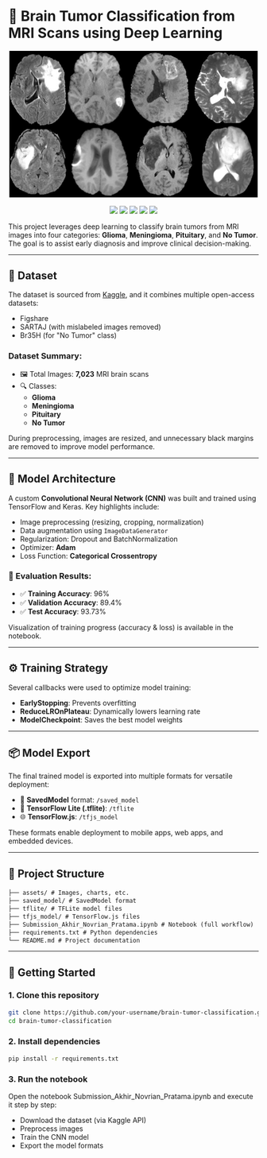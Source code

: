 # 🧠 Brain Tumor Classification from MRI Scans using Deep Learning

<p align="center">
  <img src="assets/brain.jpg" alt="MRI Brain Tumor Sample" width="500"/>
</p>

<p align="center">
  <img src="https://img.shields.io/badge/Python-3.9-blue?style=flat-square&logo=python" />
  <img src="https://img.shields.io/badge/TensorFlow-2.12-orange?style=flat-square&logo=tensorflow" />
  <img src="https://img.shields.io/badge/Keras-Deep%20Learning-red?style=flat-square&logo=keras" />
  <img src="https://img.shields.io/badge/CNN-Model-6f42c1?style=flat-square" />
  <img src="https://img.shields.io/badge/Accuracy-89.7%25-brightgreen?style=flat-square" />
</p>

This project leverages deep learning to classify brain tumors from MRI images into four categories: **Glioma**, **Meningioma**, **Pituitary**, and **No Tumor**. The goal is to assist early diagnosis and improve clinical decision-making.

---

## 📂 Dataset

The dataset is sourced from [Kaggle](https://www.kaggle.com/datasets/masoudnickparvar/brain-tumor-mri-dataset/data), and it combines multiple open-access datasets:

- Figshare
- SARTAJ (with mislabeled images removed)
- Br35H (for "No Tumor" class)

### Dataset Summary:

- 🖼️ Total Images: **7,023** MRI brain scans
- 🔍 Classes:
  - **Glioma**
  - **Meningioma**
  - **Pituitary**
  - **No Tumor**

During preprocessing, images are resized, and unnecessary black margins are removed to improve model performance.

---

## 🧠 Model Architecture

A custom **Convolutional Neural Network (CNN)** was built and trained using TensorFlow and Keras. Key highlights include:

- Image preprocessing (resizing, cropping, normalization)
- Data augmentation using `ImageDataGenerator`
- Regularization: Dropout and BatchNormalization
- Optimizer: **Adam**
- Loss Function: **Categorical Crossentropy**

### 🧪 Evaluation Results:

- ✅ **Training Accuracy**: 96%
- ✅ **Validation Accuracy**: 89.4%
- ✅ **Test Accuracy**: 93.73%

Visualization of training progress (accuracy & loss) is available in the notebook.

---

## ⚙️ Training Strategy

Several callbacks were used to optimize model training:

- **EarlyStopping**: Prevents overfitting
- **ReduceLROnPlateau**: Dynamically lowers learning rate
- **ModelCheckpoint**: Saves the best model weights

---

## 📦 Model Export

The final trained model is exported into multiple formats for versatile deployment:

- 🧠 **SavedModel** format: `/saved_model`
- 📱 **TensorFlow Lite (.tflite)**: `/tflite`
- 🌐 **TensorFlow.js**: `/tfjs_model`

These formats enable deployment to mobile apps, web apps, and embedded devices.

---

## 📁 Project Structure

```
├── assets/ # Images, charts, etc.
├── saved_model/ # SavedModel format
├── tflite/ # TFLite model files
├── tfjs_model/ # TensorFlow.js files
├── Submission_Akhir_Novrian_Pratama.ipynb # Notebook (full workflow)
├── requirements.txt # Python dependencies
└── README.md # Project documentation
```

---

## 🚀 Getting Started

### 1. Clone this repository

```bash
git clone https://github.com/your-username/brain-tumor-classification.git
cd brain-tumor-classification
```

### 2. Install dependencies

```bash
pip install -r requirements.txt
```

### 3. Run the notebook

Open the notebook Submission_Akhir_Novrian_Pratama.ipynb and execute it step by step:

- Download the dataset (via Kaggle API)
- Preprocess images
- Train the CNN model
- Export the model formats
